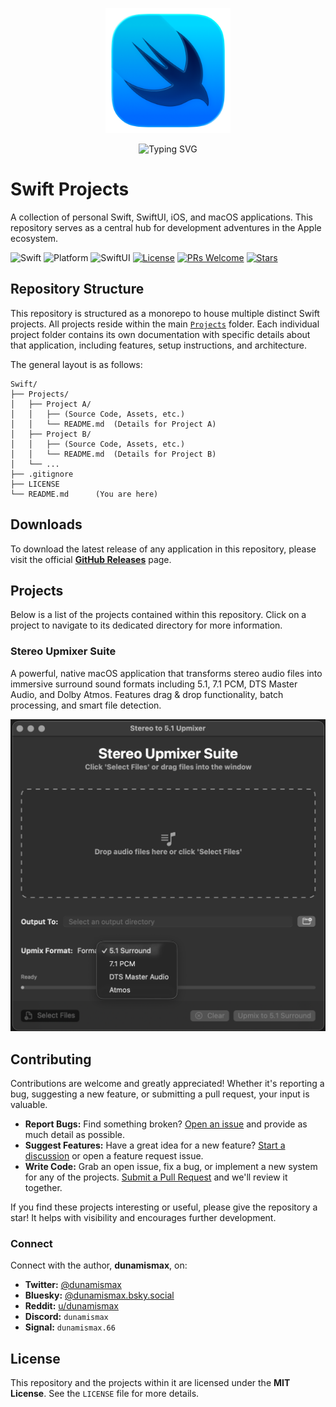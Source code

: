 <p align="center">
  <img src="https://github.com/dunamismax/images/blob/main/swift/swiftui-256x256_2x.png" alt="Swift Logo" width="200">
</p>

<p align="center">
  <img src="https://readme-typing-svg.demolab.com/?font=Fira+Code&size=24&pause=1000&color=00A6F3&center=true&vCenter=true&width=900&lines=The+Swift+Development+Hub;Native+SwiftUI+Applications+for+Apple+Ecosystem;macOS+and+iOS+Native+App+Development;Immersive+Audio+Processing+with+FFmpeg;Drag+%26+Drop+Interfaces+and+Batch+Processing;Surround+Sound+Upmixing+Technology;Security-First+Sandboxed+Applications;Modern+Swift+Architecture+Patterns;Apple+Silicon+Optimized+Performance;Cross-Platform+Audio+Innovation" alt="Typing SVG" />
</p>

# Swift Projects

A collection of personal Swift, SwiftUI, iOS, and macOS applications. This repository serves as a central hub for development adventures in the Apple ecosystem.

![Swift](https://img.shields.io/badge/Language-Swift-orange.svg)
![Platform](https://img.shields.io/badge/Platform-macOS%20|%20iOS-lightgrey.svg)
![SwiftUI](https://img.shields.io/badge/Framework-SwiftUI-blue.svg)
[![License](https://img.shields.io/badge/License-MIT-yellow.svg)](https://github.com/dunamismax/Swift/blob/main/LICENSE)
[![PRs Welcome](https://img.shields.io/badge/PRs-welcome-brightgreen.svg)](https://github.com/dunamismax/Swift/pulls)
[![Stars](https://img.shields.io/github/stars/dunamismax/Swift?style=social)](https://github.com/dunamismax/Swift/stargazers)

## Repository Structure

This repository is structured as a monorepo to house multiple distinct Swift projects. All projects reside within the main [`Projects`](https://github.com/dunamismax/Swift/tree/main/Projects) folder. Each individual project folder contains its own documentation with specific details about that application, including features, setup instructions, and architecture.

The general layout is as follows:

```
Swift/
├── Projects/
│   ├── Project A/
│   │   ├── (Source Code, Assets, etc.)
│   │   └── README.md  (Details for Project A)
│   ├── Project B/
│   │   ├── (Source Code, Assets, etc.)
│   │   └── README.md  (Details for Project B)
│   └── ...
├── .gitignore
├── LICENSE
└── README.md      (You are here)
```

## Downloads

To download the latest release of any application in this repository, please visit the official **[GitHub Releases](https://github.com/dunamismax/Swift/releases)** page.

## Projects

Below is a list of the projects contained within this repository. Click on a project to navigate to its dedicated directory for more information.

### Stereo Upmixer Suite

A powerful, native macOS application that transforms stereo audio files into immersive surround sound formats including 5.1, 7.1 PCM, DTS Master Audio, and Dolby Atmos. Features drag & drop functionality, batch processing, and smart file detection.

<p align="center">
  <img src="https://github.com/dunamismax/images/blob/main/swift/Stereo%20Upmixer%20Suite.png" alt="Stereo Upmixer Suite" width="600">
</p>

## Contributing

Contributions are welcome and greatly appreciated! Whether it's reporting a bug, suggesting a new feature, or submitting a pull request, your input is valuable.

- **Report Bugs:** Find something broken? [Open an issue](https://github.com/dunamismax/Swift/issues) and provide as much detail as possible.
- **Suggest Features:** Have a great idea for a new feature? [Start a discussion](https://github.com/dunamismax/Swift/discussions) or open a feature request issue.
- **Write Code:** Grab an open issue, fix a bug, or implement a new system for any of the projects. [Submit a Pull Request](https://github.com/dunamismax/Swift/pulls) and we'll review it together.

If you find these projects interesting or useful, please give the repository a star! It helps with visibility and encourages further development.

### Connect

Connect with the author, **dunamismax**, on:

- **Twitter:** [@dunamismax](https://twitter.com/dunamismax)
- **Bluesky:** [@dunamismax.bsky.social](https://bsky.app/profile/dunamismax.bsky.social)
- **Reddit:** [u/dunamismax](https://www.reddit.com/user/dunamismax)
- **Discord:** `dunamismax`
- **Signal:** `dunamismax.66`

## License

This repository and the projects within it are licensed under the **MIT License**. See the `LICENSE` file for more details.
